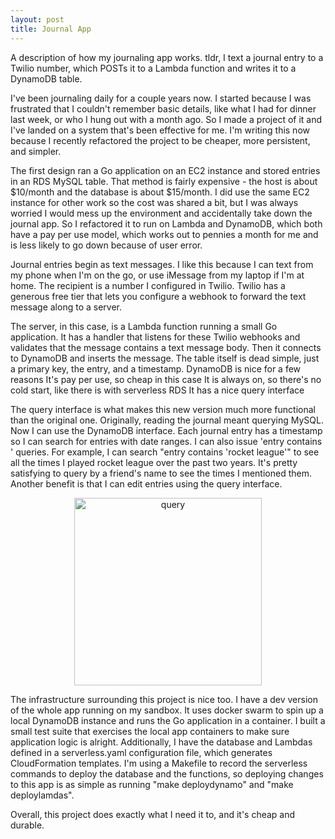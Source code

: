 ```yaml
---
layout: post
title: Journal App 
---
```


A description of how my journaling app works. tldr, I text a journal entry to a Twilio number, which POSTs it to a Lambda function and writes it to a DynamoDB table.

I've been journaling daily for a couple years now. I started because I was frustrated that I couldn't remember basic details, like what I had for dinner last week, or who I hung out with a month ago. So I made a project of it and I've landed on a system that's been effective for me. I'm writing this now because I recently refactored the project to be cheaper, more persistent, and simpler.

The first design ran a Go application on an EC2 instance and stored entries in an RDS MySQL table. That method is fairly expensive - the host is about $10/month and the database is about $15/month. I did use the same EC2 instance for other work so the cost was shared a bit, but I was always worried I would mess up the environment and accidentally take down the journal app. So I refactored it to run on Lambda and DynamoDB, which both have a pay per use model, which works out to pennies a month for me and is less likely to go down because of user error.

Journal entries begin as text messages. I like this because I can text from my phone when I'm on the go, or use iMessage from my laptop if I'm at home. The recipient is a number I configured in Twilio. Twilio has a generous free tier that lets you configure a webhook to forward the text message along to a server. 

The server, in this case, is a Lambda function running a small Go application. It has a handler that listens for these Twilio webhooks and validates that the message contains a text message body. Then it connects to DynamoDB and inserts the message. The table itself is dead simple, just a primary key, the entry, and a timestamp. DynamoDB is nice for a few reasons 
It's pay per use, so cheap in this case
It is always on, so there's no cold start, like there is with serverless RDS
It has a nice query interface

The query interface is what makes this new version much more functional than the original one. Originally, reading the journal meant querying MySQL. Now I can use the DynamoDB interface. Each journal entry has a timestamp so I can search for entries with date ranges. I can also issue 'entry contains <term>' queries. For example, I can search "entry contains 'rocket league'" to see all the times I played rocket league over the past two years. It's pretty satisfying to query by a friend's name to see the times I mentioned them. Another benefit is that I can edit entries using the query interface.

<center>
<img src="https://i.gyazo.com/0a9a9b6f8adce9d958357edbeeee13ea.gif" alt="query" width="300"/>
</center>

The infrastructure surrounding this project is nice too. I have a dev version of the whole app running on my sandbox. It uses docker swarm to spin up a local DynamoDB instance and runs the Go application in a container. I built a small test suite that exercises the local app containers to make sure application logic is alright. Additionally, I have the database and Lambdas defined in a serverless.yaml configuration file, which generates CloudFormation templates. I'm using a Makefile to record the serverless commands to deploy the database and the functions, so deploying changes to this app is as simple as running "make deploydynamo" and "make deploylamdas". 

Overall, this project does exactly what I need it to, and it's cheap and durable.
